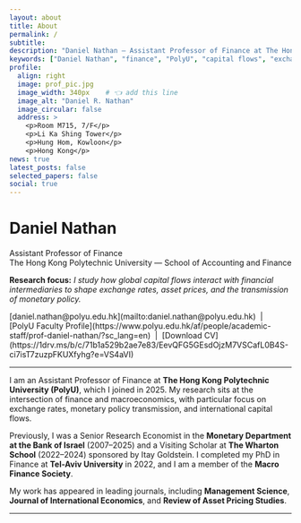 ```yaml
---
layout: about
title: About
permalink: /
subtitle:
description: "Daniel Nathan — Assistant Professor of Finance at The Hong Kong Polytechnic University. Research: capital flows, exchange rates, and monetary policy transmission."
keywords: ["Daniel Nathan", "finance", "PolyU", "capital flows", "exchange rates", "monetary policy", "convenience yields", "FX", "macro-finance"]
profile:
  align: right
  image: prof_pic.jpg
  image_width: 340px    # 👈 add this line
  image_alt: "Daniel R. Nathan"
  image_circular: false
  address: >
    <p>Room M715, 7/F</p>
    <p>Li Ka Shing Tower</p>
    <p>Hung Hom, Kowloon</p>
    <p>Hong Kong</p>
news: true
latest_posts: false
selected_papers: false
social: true
---
```


# Daniel Nathan 
Assistant Professor of Finance  
The Hong Kong Polytechnic University — School of Accounting and Finance

**Research focus:** *I study how global capital flows interact with financial intermediaries to shape exchange rates, asset prices, and the transmission of monetary policy.*

<div style="clear: both;"></div>
[daniel.nathan@polyu.edu.hk](mailto:daniel.nathan@polyu.edu.hk) &nbsp;|&nbsp; [PolyU Faculty Profile](https://www.polyu.edu.hk/af/people/academic-staff/prof-daniel-nathan/?sc_lang=en) &nbsp;|&nbsp; [Download CV](https://1drv.ms/b/c/71b1a529b2ae7e83/EevQFG5GEsdOjzM7VSCafL0B4S-ci7isT7zuzpFKUXfyhg?e=VS4aVI)

---
I am an Assistant Professor of Finance at **The Hong Kong Polytechnic University (PolyU)**, which I joined in 2025. My research sits at the intersection of finance and macroeconomics, with particular focus on exchange rates, monetary policy transmission, and international capital flows.

Previously, I was a Senior Research Economist in the **Monetary Department at the Bank of Israel** (2007–2025) and a Visiting Scholar at **The Wharton School** (2022–2024) sponsored by Itay Goldstein. I completed my PhD in Finance at **Tel-Aviv University** in 2022, and I am a member of the **Macro Finance Society**.

My work has appeared in leading journals, including **Management Science**, **Journal of International Economics**, and **Review of Asset Pricing Studies**.

---

<!-- The News list will render below because `news: true` is set in the front matter. -->

